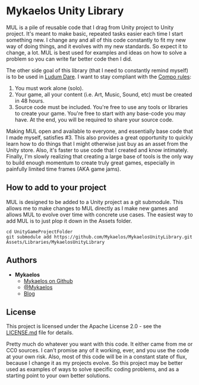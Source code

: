 # Mykaelos Unity Library

MUL is a pile of reusable code that I drag from Unity project to Unity project. It's meant to make basic, repeated tasks easier each time I start something new. I change any and all of this code constantly to fit my new way of doing things, and it evolves with my new standards. So expect it to change, a lot. MUL is best used for examples and ideas on how to solve a problem so you can write far better code then I did.

The other side goal of this library (that I need to constantly remind myself) is to be used in [Ludum Dare](https://ldjam.com/). I want to stay compliant with the [Compo rules](http://ludumdare.com/compo/rules/):

1. You must work alone (solo).
2. Your game, all your content (i.e. Art, Music, Sound, etc) must be created in 48 hours.
3. Source code must be included. You're free to use any tools or libraries to create your game. You're free to start with any base-code you may have. At the end, you will be required to share your source code.

Making MUL open and available to everyone, and essentially base code that I made myself, satisfies #3. This also provides a great opportunity to quickly learn how to do things that I might otherwise just buy as an asset from the Unity store. Also, it's faster to use code that I created and know intimately. Finally, I'm slowly realizing that creating a large base of tools is the only way to build enough momentum to create truly great games, especially in painfully limited time frames (AKA game jams).


## How to add to your project

MUL is designed to be added to a Unity project as a git submodule. This allows me to make changes to MUL directly as I make new games and allows MUL to evolve over time with concrete use cases. The easiest way to add MUL is to just plop it down in the Assets folder.

```
cd UnityGameProjectFolder
git submodule add https://github.com/Mykaelos/MykaelosUnityLibrary.git Assets/Libraries/MykaelosUnityLibrary
```


## Authors

* **Mykaelos**
    * [Mykaelos on Github](https://github.com/Mykaelos)
    * [@Mykaelos](https://twitter.com/Mykaelos)
    * [Blog](http://www.mykaelos.com)

## License

This project is licensed under the Apache License 2.0 - see the [LICENSE.md](LICENSE.md) file for details.

Pretty much do whatever you want with this code. It either came from me or CC0 sources. I can't promise any of it working, ever, and you use the code at your own risk. Also, most of this code will be in a constant state of flux, because I change it as my projects evolve. So this project may be better used as examples of ways to solve specific coding problems, and as a starting point to your own better solutions.
